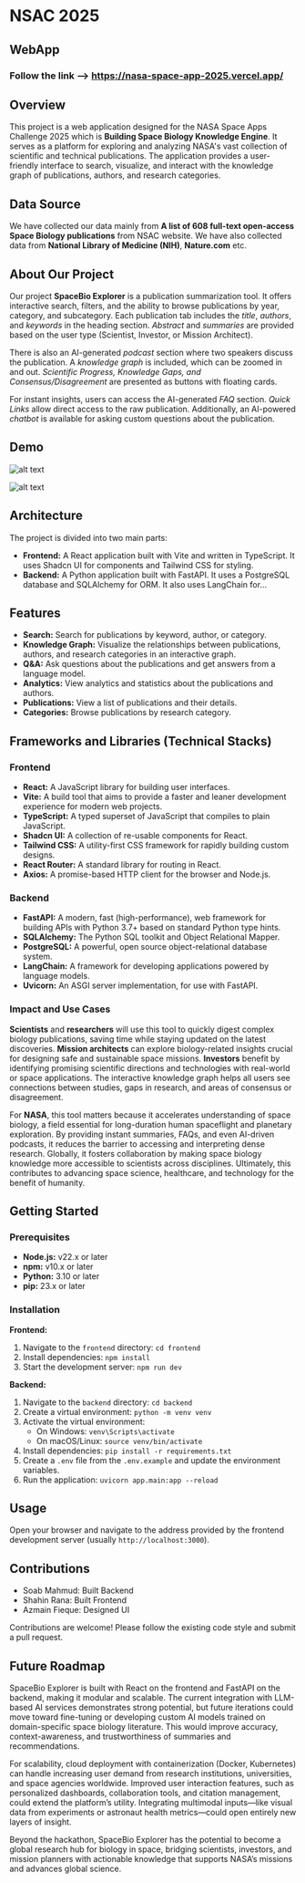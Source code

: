# NSAC 2025

## WebApp

### Follow the link --> https://nasa-space-app-2025.vercel.app/

## Overview

This project is a web application designed for the NASA Space Apps Challenge 2025 which is **Building Space Biology Knowledge Engine**. It serves as a platform for exploring and analyzing NASA's vast collection of scientific and technical publications. The application provides a user-friendly interface to search, visualize, and interact with the knowledge graph of publications, authors, and research categories.

## Data Source

We have collected our data mainly from **A list of 608 full-text open-access Space Biology publications** from NSAC website. We have also collected data from **National Library of Medicine (NIH)**, **Nature.com** etc.

## About Our Project

Our project **SpaceBio Explorer** is a publication summarization tool. It offers interactive search, filters, and the ability to browse publications by year, category, and subcategory. Each publication tab includes the *title*, *authors*, and *keywords* in the heading section. *Abstract* and *summaries* are provided based on the user type (Scientist, Investor, or Mission Architect).

There is also an AI-generated *podcast* section where two speakers discuss the publication. A *knowledge graph* is included, which can be zoomed in and out. *Scientific Progress, Knowledge Gaps, and Consensus/Disagreement* are presented as buttons with floating cards.

For instant insights, users can access the AI-generated *FAQ* section. *Quick Links* allow direct access to the raw publication. Additionally, an AI-powered *chatbot* is available for asking custom questions about the publication.

## Demo


![alt text](https://github.com/Azmain946/NSAC_2025/blob/main/Screenshot%202025-10-03%20162842.png?raw=true)


![alt text](https://github.com/Azmain946/NSAC_2025/blob/main/Screenshot%202025-10-03%20162907.png?raw=true)


## Architecture

The project is divided into two main parts:

-   **Frontend:** A React application built with Vite and written in TypeScript. It uses Shadcn UI for components and Tailwind CSS for styling.
-   **Backend:** A Python application built with FastAPI. It uses a PostgreSQL database and SQLAlchemy for ORM. It also uses LangChain for...

## Features

-   **Search:** Search for publications by keyword, author, or category.
-   **Knowledge Graph:** Visualize the relationships between publications, authors, and research categories in an interactive graph.
-   **Q&A:** Ask questions about the publications and get answers from a language model.
-   **Analytics:** View analytics and statistics about the publications and authors.
-   **Publications:** View a list of publications and their details.
-   **Categories:** Browse publications by research category.

## Frameworks and Libraries (Technical Stacks)

### Frontend

-   **React:** A JavaScript library for building user interfaces.
-   **Vite:** A build tool that aims to provide a faster and leaner development experience for modern web projects.
-   **TypeScript:** A typed superset of JavaScript that compiles to plain JavaScript.
-   **Shadcn UI:** A collection of re-usable components for React.
-   **Tailwind CSS:** A utility-first CSS framework for rapidly building custom designs.
-   **React Router:** A standard library for routing in React.
-   **Axios:** A promise-based HTTP client for the browser and Node.js.

### Backend

-   **FastAPI:** A modern, fast (high-performance), web framework for building APIs with Python 3.7+ based on standard Python type hints.
-   **SQLAlchemy:** The Python SQL toolkit and Object Relational Mapper.
-   **PostgreSQL:** A powerful, open source object-relational database system.
-   **LangChain:** A framework for developing applications powered by language models.
-   **Uvicorn:** An ASGI server implementation, for use with FastAPI.

### Impact and Use Cases

**Scientists** and **researchers** will use this tool to quickly digest complex biology publications, saving time while staying updated on the latest discoveries. **Mission architects** can explore biology-related insights crucial for designing safe and sustainable space missions. **Investors** benefit by identifying promising scientific directions and technologies with real-world or space applications. The interactive knowledge graph helps all users see connections between studies, gaps in research, and areas of consensus or disagreement.

For **NASA**, this tool matters because it accelerates understanding of space biology, a field essential for long-duration human spaceflight and planetary exploration. By providing instant summaries, FAQs, and even AI-driven podcasts, it reduces the barrier to accessing and interpreting dense research. Globally, it fosters collaboration by making space biology knowledge more accessible to scientists across disciplines. Ultimately, this contributes to advancing space science, healthcare, and technology for the benefit of humanity.

## Getting Started

### Prerequisites

-   **Node.js:** v22.x or later
-   **npm:** v10.x or later
-   **Python:** 3.10 or later
-   **pip:** 23.x or later

### Installation

**Frontend:**

1.  Navigate to the `frontend` directory: `cd frontend`
2.  Install dependencies: `npm install`
3.  Start the development server: `npm run dev`

**Backend:**

1.  Navigate to the `backend` directory: `cd backend`
2.  Create a virtual environment: `python -m venv venv`
3.  Activate the virtual environment:
    -   On Windows: `venv\Scripts\activate`
    -   On macOS/Linux: `source venv/bin/activate`
4.  Install dependencies: `pip install -r requirements.txt`
5.  Create a `.env` file from the `.env.example` and update the environment variables.
6.  Run the application: `uvicorn app.main:app --reload`

## Usage

Open your browser and navigate to the address provided by the frontend development server (usually `http://localhost:3000`).

## Contributions

- Soab Mahmud: Built Backend
- Shahin Rana: Built Frontend
- Azmain Fieque: Designed UI 

Contributions are welcome! Please follow the existing code style and submit a pull request.

## Future Roadmap

SpaceBio Explorer is built with React on the frontend and FastAPI on the backend, making it modular and scalable. The current integration with LLM-based AI services demonstrates strong potential, but future iterations could move toward fine-tuning or developing custom AI models trained on domain-specific space biology literature. This would improve accuracy, context-awareness, and trustworthiness of summaries and recommendations.

For scalability, cloud deployment with containerization (Docker, Kubernetes) can handle increasing user demand from research institutions, universities, and space agencies worldwide. Improved user interaction features, such as personalized dashboards, collaboration tools, and citation management, could extend the platform’s utility. Integrating multimodal inputs—like visual data from experiments or astronaut health metrics—could open entirely new layers of insight.

Beyond the hackathon, SpaceBio Explorer has the potential to become a global research hub for biology in space, bridging scientists, investors, and mission planners with actionable knowledge that supports NASA’s missions and advances global science.
